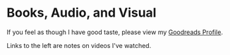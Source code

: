 # Books, Audio, and Visual

If you feel as though I have good taste, please view my [Goodreads
Profile](https://www.goodreads.com/user/show/6435692-steven). 

Links to the left are notes on videos I've watched.
